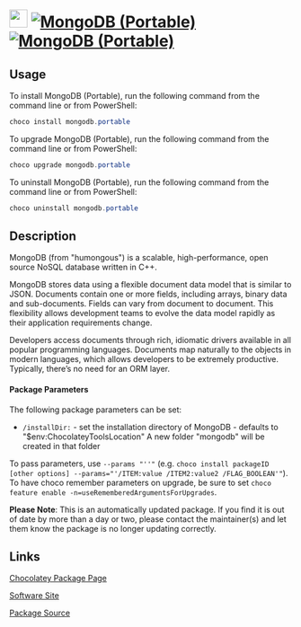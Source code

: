﻿# <img src="https://cdn.jsdelivr.net/gh/mkevenaar/chocolatey-packages@083dd15e52cd8b007dd76e7ec933436c910dbe83/icons/mongodb.png" width="32" height="32"/> [![MongoDB (Portable)](https://img.shields.io/chocolatey/v/mongodb.portable.svg?label=MongoDB+(Portable))](https://chocolatey.org/packages/mongodb.portable) [![MongoDB (Portable)](https://img.shields.io/chocolatey/dt/mongodb.portable.svg)](https://chocolatey.org/packages/mongodb.portable)

## Usage
To install MongoDB (Portable), run the following command from the command line or from PowerShell:
```powershell
choco install mongodb.portable
```

To upgrade MongoDB (Portable), run the following command from the command line or from PowerShell:
```powershell
choco upgrade mongodb.portable
```

To uninstall MongoDB (Portable), run the following command from the command line or from PowerShell:
```powershell
choco uninstall mongodb.portable
```

## Description
MongoDB (from "humongous") is a scalable, high-performance, open source NoSQL database written in C++.

MongoDB stores data using a flexible document data model that is similar to JSON. Documents contain one or more fields, including arrays, binary data and sub-documents. Fields can vary from document to document. This flexibility allows development teams to evolve the data model rapidly as their application requirements change.

Developers access documents through rich, idiomatic drivers available in all popular programming languages. Documents map naturally to the objects in modern languages, which allows developers to be extremely productive. Typically, there’s no need for an ORM layer.

#### Package Parameters

The following package parameters can be set:

* `/installDir:` - set the installation directory of MongoDB - defaults to "$env:ChocolateyToolsLocation" A new folder "mongodb" will be created in that folder

To pass parameters, use `--params "''"` (e.g. `choco install packageID [other options] --params="'/ITEM:value /ITEM2:value2 /FLAG_BOOLEAN'"`).
To have choco remember parameters on upgrade, be sure to set `choco feature enable -n=useRememberedArgumentsForUpgrades`.

**Please Note**: This is an automatically updated package. If you find it is
out of date by more than a day or two, please contact the maintainer(s) and
let them know the package is no longer updating correctly.


## Links
[Chocolatey Package Page](https://chocolatey.org/packages/mongodb.portable)

[Software Site](http://www.mongodb.org)

[Package Source](https://github.com/mkevenaar/chocolatey-packages/tree/master/automatic/mongodb.portable)

